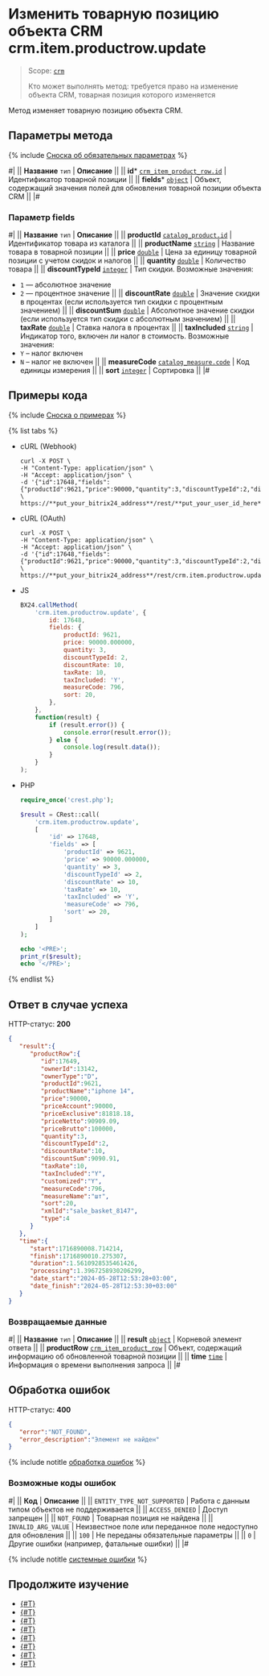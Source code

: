 # Изменить товарную позицию объекта CRM crm.item.productrow.update

> Scope: [`crm`](../../../scopes/permissions.md)
>
> Кто может выполнять метод: требуется право на изменение объекта CRM, товарная позиция которого изменяется

Метод изменяет товарную позицию объекта CRM.

## Параметры метода

{% include [Сноска об обязательных параметрах](../../../../_includes/required.md) %}

#|
|| **Название**
`тип` | **Описание** ||
|| **id***
[`crm_item_product_row.id`](../../data-types.md#crm_item_product_row) | Идентификатор товарной позиции ||
|| **fields***
[`object`](../../../data-types.md) | Объект, содержащий значения полей для обновления товарной позиции объекта CRM ||
|#

### Параметр fields

#|
|| **Название**
`тип` | **Описание** ||
|| **productId**
[`catalog_product.id`](../../../catalog/data-types.md#catalog_product) | Идентификатор товара из каталога ||
|| **productName**
[`string`](../../../data-types.md) | Название товара в товарной позиции ||
|| **price**
[`double`](../../../data-types.md) | Цена за единицу товарной позиции с учетом скидок и налогов ||
|| **quantity**
[`double`](../../../data-types.md) | Количество товара ||
|| **discountTypeId**
[`integer`](../../../data-types.md) | Тип скидки.
Возможные значения:
- `1` — абсолютное значение
- `2` — процентное значение ||
|| **discountRate**
[`double`](../../../data-types.md) | Значение скидки в процентах (если используется тип скидки с процентным значением) ||
|| **discountSum**
[`double`](../../../data-types.md) | Абсолютное значение скидки (если используется тип скидки с абсолютным значением) ||
|| **taxRate**
[`double`](../../../data-types.md) | Ставка налога в процентах ||
|| **taxIncluded**
[`string`](../../../data-types.md) | Индикатор того, включен ли налог в стоимость.
Возможные значения:
- `Y` – налог включен
- `N` – налог не включен  ||
|| **measureCode**
[`catalog_measure.code`](../../../catalog/data-types.md#catalog_measure) | Код единицы измерения ||
|| **sort**
[`integer`](../../../data-types.md) | Сортировка ||
|#

## Примеры кода

{% include [Сноска о примерах](../../../../_includes/examples.md) %}

{% list tabs %}

- cURL (Webhook)

    ```http
    curl -X POST \
    -H "Content-Type: application/json" \
    -H "Accept: application/json" \
    -d '{"id":17648,"fields":{"productId":9621,"price":90000,"quantity":3,"discountTypeId":2,"discountRate":10,"taxRate":10,"taxIncluded":"Y","measureCode":796,"sort":20}}' \
    https://**put_your_bitrix24_address**/rest/**put_your_user_id_here**/**put_your_webhook_here**/crm.item.productrow.update
    ```

- cURL (OAuth)

    ```http
    curl -X POST \
    -H "Content-Type: application/json" \
    -H "Accept: application/json" \
    -d '{"id":17648,"fields":{"productId":9621,"price":90000,"quantity":3,"discountTypeId":2,"discountRate":10,"taxRate":10,"taxIncluded":"Y","measureCode":796,"sort":20},"auth":"**put_access_token_here**"}' \
    https://**put_your_bitrix24_address**/rest/crm.item.productrow.update
    ```

- JS

    ```js
    BX24.callMethod(
        'crm.item.productrow.update', {
            id: 17648,
            fields: {
                productId: 9621,
                price: 90000.000000,
                quantity: 3,
                discountTypeId: 2,
                discountRate: 10,
                taxRate: 10,
                taxIncluded: 'Y',
                measureCode: 796,
                sort: 20,
            },
        },
        function(result) {
            if (result.error()) {
                console.error(result.error());
            } else {
                console.log(result.data());
            }
        }
    );
    ```

- PHP

    ```php
    require_once('crest.php');

    $result = CRest::call(
        'crm.item.productrow.update',
        [
            'id' => 17648,
            'fields' => [
                'productId' => 9621,
                'price' => 90000.000000,
                'quantity' => 3,
                'discountTypeId' => 2,
                'discountRate' => 10,
                'taxRate' => 10,
                'taxIncluded' => 'Y',
                'measureCode' => 796,
                'sort' => 20,
            ]
        ]
    );

    echo '<PRE>';
    print_r($result);
    echo '</PRE>';
    ```

{% endlist %}

## Ответ в случае успеха

HTTP-статус: **200**

```json
{
   "result":{
      "productRow":{
         "id":17649,
         "ownerId":13142,
         "ownerType":"D",
         "productId":9621,
         "productName":"iphone 14",
         "price":90000,
         "priceAccount":90000,
         "priceExclusive":81818.18,
         "priceNetto":90909.09,
         "priceBrutto":100000,
         "quantity":3,
         "discountTypeId":2,
         "discountRate":10,
         "discountSum":9090.91,
         "taxRate":10,
         "taxIncluded":"Y",
         "customized":"Y",
         "measureCode":796,
         "measureName":"шт",
         "sort":20,
         "xmlId":"sale_basket_8147",
         "type":4
      }
   },
   "time":{
      "start":1716890008.714214,
      "finish":1716890010.275307,
      "duration":1.5610928535461426,
      "processing":1.3967258930206299,
      "date_start":"2024-05-28T12:53:28+03:00",
      "date_finish":"2024-05-28T12:53:30+03:00"
   }
}
```

### Возвращаемые данные

#|
|| **Название**
`тип` | **Описание** ||
|| **result**
[`object`](../../../data-types.md) | Корневой элемент ответа ||
|| **productRow**
[`crm_item_product_row`](../../data-types.md#crm_item_product_row) | Объект, содержащий информацию об обновленной товарной позиции ||
|| **time**
[`time`](../../../data-types.md) | Информация о времени выполнения запроса ||
|#

## Обработка ошибок

HTTP-статус: **400**

```json
{
   "error":"NOT_FOUND",
   "error_description":"Элемент не найден"
}
```

{% include notitle [обработка ошибок](../../../../_includes/error-info.md) %}

### Возможные коды ошибок

#|
|| **Код** | **Описание** ||
|| `ENTITY_TYPE_NOT_SUPPORTED` | Работа с данным типом объектов не поддерживается ||
|| `ACCESS_DENIED` | Доступ запрещен ||
|| `NOT_FOUND` | Товарная позиция не найдена ||
|| `INVALID_ARG_VALUE` | Неизвестное поле или переданное поле недоступно для обновления ||
|| `100` | Не переданы обязательные параметры ||
|| `0` | Другие ошибки (например, фатальные ошибки) ||
|#

{% include notitle [системные ошибки](../../../../_includes/system-errors.md) %}

## Продолжите изучение

- [{#T}](./index.md)
- [{#T}](./crm-item-productrow-add.md)
- [{#T}](./crm-item-productrow-fields.md)
- [{#T}](./crm-item-productrow-get.md)
- [{#T}](./crm-item-productrow-set.md)
- [{#T}](./crm-item-productrow-get-available-for-payment.md)
- [{#T}](./crm-item-productrow-list.md)
- [{#T}](./crm-item-productrow-delete.md)